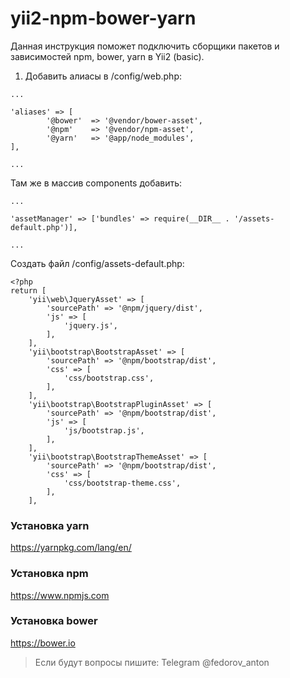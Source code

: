 # yii2-npm-bower-yarn
Данная инструкция поможет подключить сборщики пакетов и зависимостей npm, bower, yarn в Yii2 (basic). 

1. Добавить алиасы в /config/web.php:
~~~
...

'aliases' => [
        '@bower'  => '@vendor/bower-asset',
        '@npm'    => '@vendor/npm-asset',
        '@yarn'   => '@app/node_modules',
],

...
~~~

Там же в массив components добавить:

~~~
...

'assetManager' => ['bundles' => require(__DIR__ . '/assets-default.php')],
    
...
~~~

Создать файл /config/assets-default.php:

~~~
<?php
return [
    'yii\web\JqueryAsset' => [
        'sourcePath' => '@npm/jquery/dist',
        'js' => [
            'jquery.js',
        ],
    ],
    'yii\bootstrap\BootstrapAsset' => [
        'sourcePath' => '@npm/bootstrap/dist',
        'css' => [
            'css/bootstrap.css',
        ],
    ],
    'yii\bootstrap\BootstrapPluginAsset' => [
        'sourcePath' => '@npm/bootstrap/dist',
        'js' => [
            'js/bootstrap.js',
        ],
    ],
    'yii\bootstrap\BootstrapThemeAsset' => [
        'sourcePath' => '@npm/bootstrap/dist',
        'css' => [
            'css/bootstrap-theme.css',
        ],
    ],
~~~
  
### Установка yarn

https://yarnpkg.com/lang/en/

### Установка npm

https://www.npmjs.com

### Установка bower
    
https://bower.io
    
> Если будут вопросы пишите: 
> Telegram @fedorov_anton
